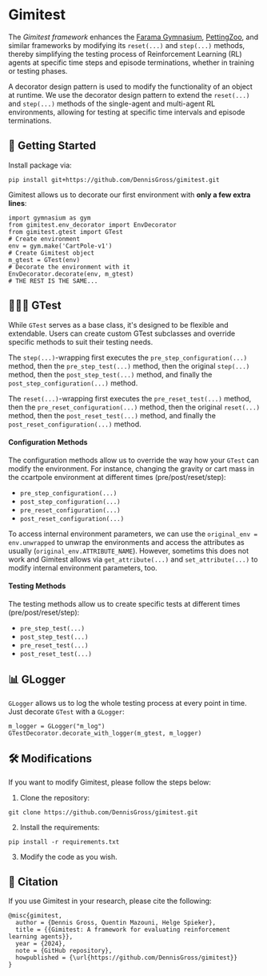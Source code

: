 # Gimitest
The _Gimitest framework_ enhances the [Farama Gymnasium](https://gymnasium.farama.org/index.html), [PettingZoo](https://pettingzoo.farama.org/content/basic_usage/), and similar frameworks by modifying its `reset(...)` and `step(...)` methods, thereby simplifying the testing process of Reinforcement Learning (RL) agents at specific time steps and episode terminations, whether in training or testing phases.

A decorator design pattern is used to modify the functionality of an object at runtime.
We use the decorator design pattern to extend the `reset(...)` and `step(...)` methods of the single-agent and multi-agent RL environments, allowing for testing at specific time intervals and episode terminations.

## 🚀 Getting Started
Install package via:

```
pip install git+https://github.com/DennisGross/gimitest.git
```

Gimitest allows us to decorate our first environment with **only a few extra lines**:
```
import gymnasium as gym
from gimitest.env_decorator import EnvDecorator
from gimitest.gtest import GTest
# Create environment
env = gym.make('CartPole-v1')
# Create Gimitest object
m_gtest = GTest(env)
# Decorate the environment with it
EnvDecorator.decorate(env, m_gtest)
# THE REST IS THE SAME...
```

## 👮🏼‍♂️ GTest
While `GTest` serves as a base class, it's designed to be flexible and extendable. Users can create custom GTest subclasses and override specific methods to suit their testing needs.

The `step(...)`-wrapping first executes the `pre_step_configuration(...)` method, then the `pre_step_test(...)` method, then the original `step(...)` method, then the `post_step_test(...)` method, and finally the `post_step_configuration(...)` method.

The `reset(...)`-wrapping first executes the `pre_reset_test(...)` method, then the `pre_reset_configuration(...)` method, then the original `reset(...)` method, then the `post_reset_test(...)` method, and finally the `post_reset_configuration(...)` method.

#### Configuration Methods
The configuration methods allow us to override the way how your `GTest` can modify the environment. For instance, changing the gravity or cart mass in the ccartpole environment at different times (pre/post/reset/step):
- `pre_step_configuration(...)`
- `post_step_configuration(...)`
- `pre_reset_configuration(...)`
- `post_reset_configuration(...)`

To access internal environment parameters, we can use the `original_env = env.unwrapped` to unwrap the environments and access the attributes as usually (`original_env.ATTRIBUTE_NAME`).
However, sometims this does not work and Gimitest allows via `get_attribute(...)` and `set_attribute(...)` to modify internal environment parameters, too.


#### Testing Methods
The testing methods allow us to create specific tests at different times (pre/post/reset/step):
- `pre_step_test(...)`
- `post_step_test(...)`
- `pre_reset_test(...)`
- `post_reset_test(...)`

## 📊 GLogger
`GLogger` allows us to log the whole testing process at every point in time.
Just decorate `GTest` with a `GLogger`:
```
m_logger = GLogger("m_log")
GTestDecorator.decorate_with_logger(m_gtest, m_logger)
```

## 🛠️ Modifications
If you want to modify Gimitest, please follow the steps below:

1. Clone the repository:
```
git clone https://github.com/DennisGross/gimitest.git
```

2. Install the requirements:
```
pip install -r requirements.txt
```

3. Modify the code as you wish.



## 📜 Citation 
If you use Gimitest in your research, please cite the following:
```
@misc{gimitest,
  author = {Dennis Gross, Quentin Mazouni, Helge Spieker},
  title = {{Gimitest: A framework for evaluating reinforcement learning agents}},
  year = {2024},
  note = {GitHub repository},
  howpublished = {\url{https://github.com/DennisGross/gimitest}}
}
```